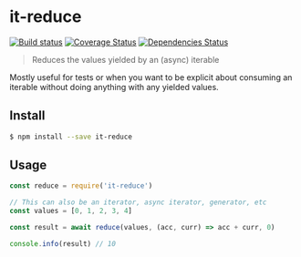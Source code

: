 # it-reduce

[![Build status](https://github.com/achingbrain/it/actions/workflows/test.yml/badge.svg?branch=master)](https://github.com/achingbrain/it/actions/workflows/test.yml) [![Coverage Status](https://coveralls.io/repos/github/achingbrain/it/badge.svg?branch=master)](https://coveralls.io/github/achingbrain/it?branch=master) [![Dependencies Status](https://david-dm.org/achingbrain/it/status.svg?path=packages/it-reduce)](https://david-dm.org/achingbrain/it?path=packages/it-reduce)

> Reduces the values yielded by an (async) iterable

Mostly useful for tests or when you want to be explicit about consuming an iterable without doing anything with any yielded values.

## Install

```sh
$ npm install --save it-reduce
```

## Usage

```javascript
const reduce = require('it-reduce')

// This can also be an iterator, async iterator, generator, etc
const values = [0, 1, 2, 3, 4]

const result = await reduce(values, (acc, curr) => acc + curr, 0)

console.info(result) // 10
```
